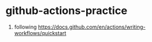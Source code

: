 # github-actions-practice

1. following https://docs.github.com/en/actions/writing-workflows/quickstart
